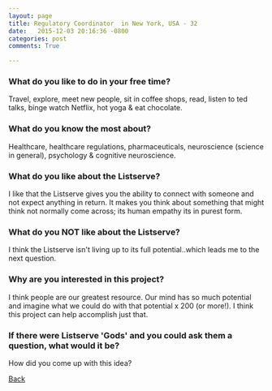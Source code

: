 ```yaml
---
layout: page
title: Regulatory Coordinator  in New York, USA - 32
date:   2015-12-03 20:16:36 -0800
categories: post
comments: True

---
```


### What do you like to do in your free time?
<p>Travel, explore, meet new people, sit in coffee shops, read, listen to ted talks, binge watch Netflix, hot yoga & eat chocolate.</p>

### What do you know the most about?
<p>Healthcare, healthcare regulations, pharmaceuticals, neuroscience (science in general), psychology & cognitive neuroscience. </p>

### What do you like about the Listserve?
<p>I like that the Listserve gives you the ability to connect with someone and not expect anything in return. It makes you think about something that might think not normally come across; its human empathy its in purest form. </p>

### What do you NOT like about the Listserve?
<p>I think the Listserve isn't living up to its full potential..which leads me to the next question. </p>

### Why are you interested in this project?
<p>I think people are our greatest resource. Our mind has so much potential and imagine what we could do with that potential x 200 (or more!). I think this project can help accomplish just that. </p>

### If there were Listserve 'Gods' and you could ask them a question, what would it be?
<p>How did you come up with this idea?</p>

[Back][1]

[1]: /home/responders/all